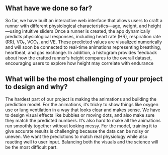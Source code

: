 ## What have we done so far?

So far, we have built an interactive web interface that allows users to craft a runner with different physiological characteristics—age, weight, and height—using intuitive sliders
Once a runner is created, the app dynamically predicts physiological responses, including heart rate (HR), respiration rate (RR), VO₂, VCO₂, and VE. 
These predicted values are visualized numerically and will soon be connected to real-time animations representing breathing, heartbeat, and gas exchange. 
In addition, a histogram provides feedback about how the crafted runner's height compares to the overall dataset, encouraging users to explore how height may correlate with endurance

## What will be the most challenging of your project to design and why?

The hardest part of our project is making the animations and building the prediction model. 
For the animations, it’s tricky to show things like oxygen use or lung ventilation in a way that looks clear and makes sense.
We have to design visual effects like bubbles or moving dots, and also make sure they match the predicted numbers.
It’s also hard to make all the animations run smoothly together without looking messy. 
For the model, training it to give accurate results is challenging because the data can be noisy or uneven. 
We want the predictions to match real physiology while also reacting well to user input. 
Balancing both the visuals and the science will be the most difficult part.
